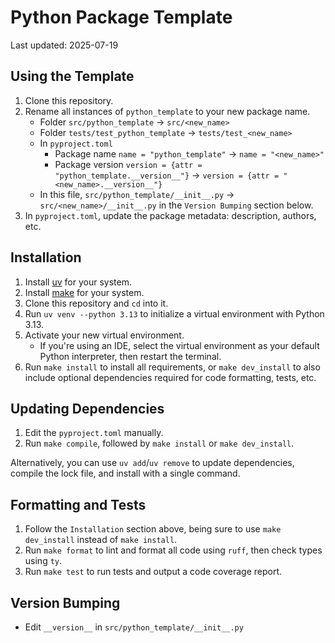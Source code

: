 # Python Package Template
Last updated: 2025-07-19

## Using the Template
1. Clone this repository.
2. Rename all instances of `python_template` to your new package name.
   - Folder `src/python_template` -> `src/<new_name>`
   - Folder `tests/test_python_template` -> `tests/test_<new_name>`
   - In `pyproject.toml`
      - Package name `name = "python_template"` -> `name = "<new_name>"`
      - Package version `version = {attr = "python_template.__version__"}` -> `version = {attr = "<new_name>.__version__"}`
   - In this file, `src/python_template/__init__.py` -> `src/<new_name>/__init__.py` in the `Version Bumping` section below.
3. In `pyproject.toml`, update the package metadata: description, authors, etc.

## Installation
1. Install [uv](https://github.com/astral-sh/uv) for your system.
2. Install [make](https://www.gnu.org/software/make/) for your system.
3. Clone this repository and `cd` into it.
4. Run `uv venv --python 3.13` to initialize a virtual environment with Python 3.13.
5. Activate your new virtual environment.
   - If you're using an IDE, select the virtual environment as your
default Python interpreter, then restart the terminal.
6. Run `make install` to install all requirements, or `make dev_install` to also include optional dependencies
required for code formatting, tests, etc.

## Updating Dependencies
1. Edit the `pyproject.toml` manually.
2. Run `make compile`, followed by `make install` or `make dev_install`.

Alternatively, you can use `uv add`/`uv remove` to update dependencies, compile the lock file, and install with a single command.

## Formatting and Tests
1. Follow the `Installation` section above, being sure to use `make dev_install` instead of `make install`.
2. Run `make format` to lint and format all code using `ruff`, then check types using `ty`.
3. Run `make test` to run tests and output a code coverage report.

## Version Bumping
- Edit `__version__` in `src/python_template/__init__.py`
